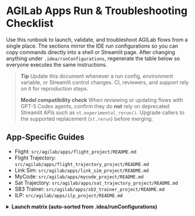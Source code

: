 # AGILab Apps Run & Troubleshooting Checklist

Use this runbook to launch, validate, and troubleshoot AGILab flows from a single place. The sections mirror the IDE run configurations so you can copy commands directly into a shell or Streamlit page. After changing anything under `.idea/runConfigurations`, regenerate the table below so everyone executes the same instructions.

> **Tip**
> Update this document whenever a run config, environment variable, or Streamlit control changes. CI, reviewers, and support rely on it for reproduction steps.
>
> **Model compatibility check**
> When reviewing or updating flows with GPT-5 Codex agents, confirm they do **not** rely on deprecated Streamlit APIs such as `st.experimental_rerun()`. Upgrade callers to the supported replacement (`st.rerun`) before merging.

## App-Specific Guides

- Flight: `src/agilab/apps/flight_project/README.md`
- Flight Trajectory: `src/agilab/apps/flight_trajectory_project/README.md`
- Link Sim: `src/agilab/apps/link_sim_project/README.md`
- MyCode: `src/agilab/apps/mycode_project/README.md`
- Sat Trajectory: `src/agilab/apps/sat_trajectory_project/README.md`
- SB3 Trainer: `src/agilab/apps/sb3_trainer_project/README.md`
- ILP: `src/agilab/apps/ilp_project/README.md`

<details>
<summary><strong>Launch matrix (auto-sorted from .idea/runConfigurations)</strong></summary>

| Group | Config name | Entry | Args | Workdir | Env | How to run | Interpreter |
|---|---|---|---|---|---|---|---|
| apps | **Flight** |  |  |  |  |  |  |
| apps | flight AGI.get_distrib | $ProjectFileDir$/src/agilab/examples/flight/AGI.get_distrib_flight.py |  | $ProjectFileDir$/src/agilab/examples/flight | PYTHONUNBUFFERED=1;UV_NO_SYNC=1 | cd $ProjectFileDir$/src/agilab/examples/flight && uv run python $ProjectFileDir$/src/agilab/examples/flight/AGI.get_distrib_flight.py | uv (flight_project) |
| apps | flight AGI.run | $ProjectFileDir$/src/agilab/examples/flight/AGI.run_flight.py |  | $ProjectFileDir$/src/agilab/apps/flight_project | PYTHONUNBUFFERED=1;UV_NO_SYNC=1 | cd $ProjectFileDir$/src/agilab/apps/flight_project && uv run python $ProjectFileDir$/src/agilab/examples/flight/AGI.run_flight.py | uv (flight_project) |
| apps | flight call worker | $ProjectFileDir$/src/agilab/apps/flight_project/test/_test_call_worker.py |  | $ProjectFileDir$/src/agilab/apps/flight_project | PYTHONUNBUFFERED=1;UV_NO_SYNC=1 | cd $ProjectFileDir$/src/agilab/apps/flight_project && uv run python $ProjectFileDir$/src/agilab/apps/flight_project/test/_test_call_worker.py | uv (flight_project) |
| apps | flight test manager | $ProjectFileDir$/src/agilab/apps/flight_project/test/_test_flight_manager.py |  | $ProjectFileDir$/src/agilab/apps/flight_project | PYTHONUNBUFFERED=1;UV_NO_SYNC=1 | cd $ProjectFileDir$/src/agilab/apps/flight_project && uv run python $ProjectFileDir$/src/agilab/apps/flight_project/test/_test_flight_manager.py | uv (flight_project) |
| apps | flight test worker | $ProjectFileDir$/src/agilab/apps/flight_project/test/_test_flight_worker.py |  | $ProjectFileDir$/src/agilab/apps/flight_project | PYTHONUNBUFFERED=1;UV_NO_SYNC=1 | cd $ProjectFileDir$/src/agilab/apps/flight_project && uv run python $ProjectFileDir$/src/agilab/apps/flight_project/test/_test_flight_worker.py | uv (flight_worker) |
| apps | flight tests | $ProjectFileDir$/src/agilab/apps/flight_project/app_test.py |  | $ProjectFileDir$/src/agilab/apps/flight_project | PYTHONUNBUFFERED=1;UV_NO_SYNC=1 | cd $ProjectFileDir$/src/agilab/apps/flight_project && uv run python $ProjectFileDir$/src/agilab/apps/flight_project/app_test.py | uv (flight_project) |
| apps | **Flight Trajectory** |  |  |  |  |  |  |
| apps | flight_trajectory AGI.get_distrib | $ProjectFileDir$/src/agilab/examples/flight_trajectory/AGI.get_distrib_flight_trajectory.py |  | $ProjectFileDir$/src/agilab/examples/flight_trajectory | PYTHONUNBUFFERED=1;UV_NO_SYNC=1 | cd $ProjectFileDir$/src/agilab/examples/flight_trajectory && uv run python $ProjectFileDir$/src/agilab/examples/flight_trajectory/AGI.get_distrib_flight_trajectory.py | uv (flight_trajectory_project) |
| apps | flight_trajectory AGI.run | $ProjectFileDir$/src/agilab/examples/flight_trajectory/AGI.run_flight_trajectory.py |  | $ProjectFileDir$/src/agilab/apps/flight_trajectory_project | PYTHONUNBUFFERED=1;UV_NO_SYNC=1 | cd $ProjectFileDir$/src/agilab/apps/flight_trajectory_project && uv run python $ProjectFileDir$/src/agilab/examples/flight_trajectory/AGI.run_flight_trajectory.py | uv (flight_trajectory_project) |
| apps | flight_trajectory call worker | $ProjectFileDir$/src/agilab/apps/flight_trajectory_project/test/_test_call_worker.py |  | $ProjectFileDir$/src/agilab/apps/flight_trajectory_project | PYTHONUNBUFFERED=1;UV_NO_SYNC=1 | cd $ProjectFileDir$/src/agilab/apps/flight_trajectory_project && uv run python $ProjectFileDir$/src/agilab/apps/flight_trajectory_project/test/_test_call_worker.py | uv (flight_trajectory_project) |
| apps | flight_trajectory test manager | $ProjectFileDir$/src/agilab/apps/flight_trajectory_project/test/_test_flight_trajectory_manager.py |  | $ProjectFileDir$/src/agilab/apps/flight_trajectory_project | PYTHONUNBUFFERED=1;UV_NO_SYNC=1 | cd $ProjectFileDir$/src/agilab/apps/flight_trajectory_project && uv run python $ProjectFileDir$/src/agilab/apps/flight_trajectory_project/test/_test_flight_trajectory_manager.py | uv (flight_trajectory_project) |
| apps | flight_trajectory test worker | $ProjectFileDir$/src/agilab/apps/flight_trajectory_project/test/_test_flight_trajectory_worker.py |  | $ProjectFileDir$/src/agilab/apps/flight_trajectory_project | PYTHONUNBUFFERED=1;UV_NO_SYNC=1 | cd $ProjectFileDir$/src/agilab/apps/flight_trajectory_project && uv run python $ProjectFileDir$/src/agilab/apps/flight_trajectory_project/test/_test_flight_trajectory_worker.py | uv (flight_trajectory_worker) |
| apps | flight_trajectory tests | $ProjectFileDir$/src/agilab/apps/flight_trajectory_project/app_test.py |  | $ProjectFileDir$/src/agilab/apps/flight_trajectory_project | PYTHONUNBUFFERED=1;UV_NO_SYNC=1 | cd $ProjectFileDir$/src/agilab/apps/flight_trajectory_project && uv run python $ProjectFileDir$/src/agilab/apps/flight_trajectory_project/app_test.py | uv (flight_trajectory_project) |
| apps | **Link Sim** |  |  |  |  |  |  |
| apps | link_sim AGI.get_distrib | $ProjectFileDir$/src/agilab/examples/link_sim/AGI.get_distrib_link_sim.py |  | $ProjectFileDir$/src/agilab/examples/link_sim | PYTHONUNBUFFERED=1;UV_NO_SYNC=1 | cd $ProjectFileDir$/src/agilab/examples/link_sim && uv run python $ProjectFileDir$/src/agilab/examples/link_sim/AGI.get_distrib_link_sim.py | uv (link_sim_project) |
| apps | link_sim AGI.run | $ProjectFileDir$/src/agilab/examples/link_sim/AGI.run_link_sim.py |  | $ProjectFileDir$/src/agilab/apps/link_sim_project | PYTHONUNBUFFERED=1;UV_NO_SYNC=1 | cd $ProjectFileDir$/src/agilab/apps/link_sim_project && uv run python $ProjectFileDir$/src/agilab/examples/link_sim/AGI.run_link_sim.py | uv (link_sim_project) |
| apps | link_sim call worker | $ProjectFileDir$/src/agilab/apps/link_sim_project/test/_test_call_worker.py |  | $ProjectFileDir$/src/agilab/apps/link_sim_project | PYTHONUNBUFFERED=1;UV_NO_SYNC=1 | cd $ProjectFileDir$/src/agilab/apps/link_sim_project && uv run python $ProjectFileDir$/src/agilab/apps/link_sim_project/test/_test_call_worker.py | uv (link_sim_project) |
| apps | link_sim test manager | $ProjectFileDir$/src/agilab/apps/link_sim_project/test/_test_link_sim_manager.py |  | $ProjectFileDir$/src/agilab/apps/link_sim_project | PYTHONUNBUFFERED=1;UV_NO_SYNC=1 | cd $ProjectFileDir$/src/agilab/apps/link_sim_project && uv run python $ProjectFileDir$/src/agilab/apps/link_sim_project/test/_test_link_sim_manager.py | uv (link_sim_project) |
| apps | link_sim test worker | $ProjectFileDir$/src/agilab/apps/link_sim_project/test/_test_link_sim_worker.py |  | $ProjectFileDir$/src/agilab/apps/link_sim_project | PYTHONUNBUFFERED=1;UV_NO_SYNC=1 | cd $ProjectFileDir$/src/agilab/apps/link_sim_project && uv run python $ProjectFileDir$/src/agilab/apps/link_sim_project/test/_test_link_sim_worker.py | uv (link_sim_worker) |
| apps | link_sim tests | $ProjectFileDir$/src/agilab/apps/link_sim_project/app_test.py |  | $ProjectFileDir$/src/agilab/apps/link_sim_project | PYTHONUNBUFFERED=1;UV_NO_SYNC=1 | cd $ProjectFileDir$/src/agilab/apps/link_sim_project && uv run python $ProjectFileDir$/src/agilab/apps/link_sim_project/app_test.py | uv (link_sim_project) |
| apps | **MyCode** |  |  |  |  |  |  |
| apps | mycode AGI.get_distrib | $ProjectFileDir$/src/agilab/examples/mycode/AGI.get_distrib_mycode.py |  | $ProjectFileDir$/src/agilab/examples | PYTHONUNBUFFERED=1;UV_NO_SYNC=1 | cd $ProjectFileDir$/src/agilab/examples && uv run python $ProjectFileDir$/src/agilab/examples/mycode/AGI.get_distrib_mycode.py | uv (mycode_project) |
| apps | mycode AGI.get_distrib | $ProjectFileDir$/src/agilab/examples/mycode/AGI.get_distrib_mycode.py |  | $ProjectFileDir$/src/agilab/examples/mycode | PYTHONUNBUFFERED=1;UV_NO_SYNC=1 | cd $ProjectFileDir$/src/agilab/examples/mycode && uv run python $ProjectFileDir$/src/agilab/examples/mycode/AGI.get_distrib_mycode.py | uv (mycode_project) |
| apps | mycode AGI.run | $ProjectFileDir$/src/agilab/examples/mycode/AGI.run_mycode.py |  | $ProjectFileDir$/src/agilab/apps/mycode_project | PYTHONUNBUFFERED=1;UV_NO_SYNC=1 | cd $ProjectFileDir$/src/agilab/apps/mycode_project && uv run python $ProjectFileDir$/src/agilab/examples/mycode/AGI.run_mycode.py | uv (mycode_project) |
| apps | mycode call worker | $ProjectFileDir$/src/agilab/apps/mycode_project/test/_test_call_worker.py |  | $ProjectFileDir$/src/agilab/apps/mycode_project | PYTHONUNBUFFERED=1;UV_NO_SYNC=1 | cd $ProjectFileDir$/src/agilab/apps/mycode_project && uv run python $ProjectFileDir$/src/agilab/apps/mycode_project/test/_test_call_worker.py | uv (mycode_project) |
| apps | mycode test manager | $ProjectFileDir$/src/agilab/apps/mycode_project/test/_test_mycode_manager.py |  | $ProjectFileDir$/src/agilab/apps/mycode_project | PYTHONUNBUFFERED=1;UV_NO_SYNC=1 | cd $ProjectFileDir$/src/agilab/apps/mycode_project && uv run python $ProjectFileDir$/src/agilab/apps/mycode_project/test/_test_mycode_manager.py | uv (mycode_project) |
| apps | mycode test worker | $ProjectFileDir$/src/agilab/apps/mycode_project/test/_test_mycode_worker.py |  | $ProjectFileDir$/src/agilab/apps/mycode_project | PYTHONUNBUFFERED=1;UV_NO_SYNC=1 | cd $ProjectFileDir$/src/agilab/apps/mycode_project && uv run python $ProjectFileDir$/src/agilab/apps/mycode_project/test/_test_mycode_worker.py | uv (mycode_worker) |
| apps | mycode tests | $ProjectFileDir$/src/agilab/apps/mycode_project/app_test.py |  | $ProjectFileDir$/src/agilab/apps/mycode_project | PYTHONUNBUFFERED=1;UV_NO_SYNC=1 | cd $ProjectFileDir$/src/agilab/apps/mycode_project && uv run python $ProjectFileDir$/src/agilab/apps/mycode_project/app_test.py | uv (mycode_project) |
| apps | **Sat Trajectory** |  |  |  |  |  |  |
| apps | sat_trajectory AGI.get_distrib | $ProjectFileDir$/src/agilab/examples/sat_trajectory/AGI.get_distrib_sat_trajectory.py |  | $ProjectFileDir$/src/agilab/examples/sat_trajectory | PYTHONUNBUFFERED=1;UV_NO_SYNC=1 | cd $ProjectFileDir$/src/agilab/examples/sat_trajectory && uv run python $ProjectFileDir$/src/agilab/examples/sat_trajectory/AGI.get_distrib_sat_trajectory.py | uv (sat_trajectory_project) |
| apps | sat_trajectory AGI.run | $ProjectFileDir$/src/agilab/examples/sat_trajectory/AGI.run_sat_trajectory.py |  | $ProjectFileDir$/src/agilab/apps/sat_trajectory_project | PYTHONUNBUFFERED=1;UV_NO_SYNC=1 | cd $ProjectFileDir$/src/agilab/apps/sat_trajectory_project && uv run python $ProjectFileDir$/src/agilab/examples/sat_trajectory/AGI.run_sat_trajectory.py | uv (sat_trajectory_project) |
| apps | sat_trajectory call worker | $ProjectFileDir$/src/agilab/apps/sat_trajectory_project/test/_test_call_worker.py |  | $ProjectFileDir$/src/agilab/apps/sat_trajectory_project | PYTHONUNBUFFERED=1;UV_NO_SYNC=1 | cd $ProjectFileDir$/src/agilab/apps/sat_trajectory_project && uv run python $ProjectFileDir$/src/agilab/apps/sat_trajectory_project/test/_test_call_worker.py | uv (sat_trajectory_project) |
| apps | sat_trajectory test manager | $ProjectFileDir$/src/agilab/apps/sat_trajectory_project/test/_test_sat_trajectory_manager.py |  | $ProjectFileDir$/src/agilab/apps/sat_trajectory_project | PYTHONUNBUFFERED=1;UV_NO_SYNC=1 | cd $ProjectFileDir$/src/agilab/apps/sat_trajectory_project && uv run python $ProjectFileDir$/src/agilab/apps/sat_trajectory_project/test/_test_sat_trajectory_manager.py | uv (sat_trajectory_project) |
| apps | sat_trajectory test worker | $ProjectFileDir$/src/agilab/apps/sat_trajectory_project/test/_test_sat_trajectory_worker.py |  | $ProjectFileDir$/src/agilab/apps/sat_trajectory_project | PYTHONUNBUFFERED=1;UV_NO_SYNC=1 | cd $ProjectFileDir$/src/agilab/apps/sat_trajectory_project && uv run python $ProjectFileDir$/src/agilab/apps/sat_trajectory_project/test/_test_sat_trajectory_worker.py | uv (sat_trajectory_worker) |
| apps | sat_trajectory tests | $ProjectFileDir$/src/agilab/apps/sat_trajectory_project/app_test.py |  | $ProjectFileDir$/src/agilab/apps/sat_trajectory_project | PYTHONUNBUFFERED=1;UV_NO_SYNC=1 | cd $ProjectFileDir$/src/agilab/apps/sat_trajectory_project && uv run python $ProjectFileDir$/src/agilab/apps/sat_trajectory_project/app_test.py | uv (sat_trajectory_project) |
| apps | **SB3 Trainer** |  |  |  |  |  |  |
| apps | sb3_trainer AGI.get_distrib | $ProjectFileDir$/src/agilab/examples/sb3_trainer/AGI.get_distrib_sb3_trainer.py |  | $ProjectFileDir$/src/agilab/examples/sb3_trainer | PYTHONUNBUFFERED=1;UV_NO_SYNC=1 | cd $ProjectFileDir$/src/agilab/examples/sb3_trainer && uv run python $ProjectFileDir$/src/agilab/examples/sb3_trainer/AGI.get_distrib_sb3_trainer.py | uv (sb3_trainer_project) |
| apps | sb3_trainer AGI.run | $ProjectFileDir$/src/agilab/examples/sb3_trainer/AGI.run_sb3_trainer.py |  | $ProjectFileDir$/src/agilab/apps/sb3_trainer_project | PYTHONUNBUFFERED=1;UV_NO_SYNC=1 | cd $ProjectFileDir$/src/agilab/apps/sb3_trainer_project && uv run python $ProjectFileDir$/src/agilab/examples/sb3_trainer/AGI.run_sb3_trainer.py | uv (sb3_trainer_project) |
| apps | sb3_trainer call worker | $ProjectFileDir$/src/agilab/apps/sb3_trainer_project/test/_test_call_worker.py |  | $ProjectFileDir$/src/agilab/apps/sb3_trainer_project | PYTHONUNBUFFERED=1;UV_NO_SYNC=1 | cd $ProjectFileDir$/src/agilab/apps/sb3_trainer_project && uv run python $ProjectFileDir$/src/agilab/apps/sb3_trainer_project/test/_test_call_worker.py | uv (sb3_trainer_project) |
| apps | sb3_trainer test manager | $ProjectFileDir$/src/agilab/apps/sb3_trainer_project/test/_test_sb3_trainer_manager.py |  | $ProjectFileDir$/src/agilab/apps/sb3_trainer_project | PYTHONUNBUFFERED=1;UV_NO_SYNC=1 | cd $ProjectFileDir$/src/agilab/apps/sb3_trainer_project && uv run python $ProjectFileDir$/src/agilab/apps/sb3_trainer_project/test/_test_sb3_trainer_manager.py | uv (sb3_trainer_project) |
| apps | sb3_trainer test worker | $ProjectFileDir$/src/agilab/apps/sb3_trainer_project/test/_test_sb3_trainer_worker.py |  | $ProjectFileDir$/src/agilab/apps/sb3_trainer_project | PYTHONUNBUFFERED=1;UV_NO_SYNC=1 | cd $ProjectFileDir$/src/agilab/apps/sb3_trainer_project && uv run python $ProjectFileDir$/src/agilab/apps/sb3_trainer_project/test/_test_sb3_trainer_worker.py | uv (sb3_trainer_worker) |
| apps | sb3_trainer tests | $ProjectFileDir$/src/agilab/apps/sb3_trainer_project/app_test.py |  | $ProjectFileDir$/src/agilab/apps/sb3_trainer_project | PYTHONUNBUFFERED=1;UV_NO_SYNC=1 | cd $ProjectFileDir$/src/agilab/apps/sb3_trainer_project && uv run python $ProjectFileDir$/src/agilab/apps/sb3_trainer_project/app_test.py | uv (sb3_trainer_project) |
| apps | **Other Apps** |  |  |  |  |  |  |
| apps | **Apps** |  |  |  |  |  |  |
| apps | app install | $ProjectFileDir$/src/agilab/snippets/AGI.install_$Prompt:Enter app manager name:flight$.py |  | $ProjectFileDir$ | PYTHONUNBUFFERED=1 PYDEVD_USE_FRAME_EVAL=NO;UV_NO_SYNC=1 | cd $ProjectFileDir$ && uv run python $ProjectFileDir$/src/agilab/snippets/AGI.install_$Prompt:Enter app manager name:flight$.py | uv (agi-cluster) |
| apps | app-test | $ProjectFileDir$/src/agilab/apps/$Prompt:Enter app manager name:flight$_project/app_test.py |  |  | PYTHONUNBUFFERED=1 | uv run python $ProjectFileDir$/src/agilab/apps/$Prompt:Enter app manager name:flight$_project/app_test.py | uv (agi-cluster) |
| apps | **Flight** |  |  |  |  |  |  |
| apps | **Flight Trajectory** |  |  |  |  |  |  |
| apps | **Link Sim** |  |  |  |  |  |  |
| apps | **MyCode** |  |  |  |  |  |  |
| apps | **Sat Trajectory** |  |  |  |  |  |  |
| apps | **SB3 Trainer** |  |  |  |  |  |  |
| agilab | agilab run (dev) | streamlit | run $ProjectFileDir$/src/agilab/AGILAB.py -- --install-type 1 --openai-api-key "your-key" --apps-dir $ProjectFileDir$/src/agilab/apps | $ProjectFileDir$ | PYTHONUNBUFFERED=1;UV_NO_SYNC=1 | cd $ProjectFileDir$ && uv run streamlit run $ProjectFileDir$/src/agilab/AGILAB.py -- --install-type 1 --openai-api-key "your-key" --apps-dir $ProjectFileDir$/src/agilab/apps | uv (agilab) |
| agilab | agilab run (enduser) | streamlit | run .venv/lib/python3.13/site-packages/agilab/AGILAB.py -- --openai-api-key "your-key" --install 0 | $ProjectFileDir$/../agi-space | PYTHONUNBUFFERED=1;UV_NO_SYNC=1 | cd $ProjectFileDir$/../agi-space && uv run streamlit run .venv/lib/python3.13/site-packages/agilab/AGILAB.py -- --openai-api-key "your-key" --install 0 | uv (agi-space) |
| agilab | app install (local) | $ProjectFileDir$/src/agilab/apps/install.py | $Prompt:selected app:~/agilab/src/agilab/apps/flight_project$ --install-type "1" --verbose 1 | $ProjectFileDir$ | PYTHONUNBUFFERED=1;UV_NO_SYNC=1 | cd $ProjectFileDir$ && uv run python $ProjectFileDir$/src/agilab/apps/install.py $Prompt:selected app:~/agilab/src/agilab/apps/flight_project$ --install-type "1" --verbose 1 | uv (agi-cluster) |
| agilab | app_script gen | $ProjectFileDir$/pycharm/gen_app_script.py | $Prompt:Enter app manager name:flight$ |  | PYTHONUNBUFFERED=1;UV_NO_SYNC=1 | uv run python $ProjectFileDir$/pycharm/gen_app_script.py $Prompt:Enter app manager name:flight$ |  |
| agilab | install-agilab-dev | bash | $PROJECT_DIR$/setup_pycharm.sh | $PROJECT_DIR$ |  | cd $PROJECT_DIR$ && /bin/bash $PROJECT_DIR$/setup_pycharm.sh |  |
| agilab | install-agilab-enduser | bash | $PROJECT_DIR$/tools/install_enduser.sh --source testpypi | $PROJECT_DIR$/test |  | cd $PROJECT_DIR$/test && /bin/bash $PROJECT_DIR$/tools/install_enduser.sh --source testpypi |  |
| agilab | lab_run test | $USER_HOME$/agi-workspace/.venv/lib/python3.12/site-packages/agilab/lab_run.py | --openai-api-key "your-key" | $USER_HOME$/agi-workspace/ | PYTHONUNBUFFERED=1;UV_NO_SYNC=1 | cd $USER_HOME$/agi-workspace/ && uv run python $USER_HOME$/agi-workspace/.venv/lib/python3.12/site-packages/agilab/lab_run.py --openai-api-key "your-key" | uv (agilab) |
| agilab | pypi publish | $ProjectFileDir$/test/_pypi_publish.py | --repo testpypi --user agilab --clean --user agilab --regex ^\d+\.\d+\.\d+\.post\d+$ | $ProjectFileDir$ | PYTHONUNBUFFERED=1 PYDEVD_USE_FRAME_EVAL=NO;UV_NO_SYNC=1 | cd $ProjectFileDir$ && uv run python $ProjectFileDir$/test/_pypi_publish.py --repo testpypi --user agilab --clean --user agilab --regex ^\d+\.\d+\.\d+\.post\d+$ | uv (agilab) |
| agilab | run ssh cmd | $ProjectFileDir$/src/agilab/core/agi-env/test/_test_ssh_cmd.py |  |  | PYTHONUNBUFFERED=1;UV_NO_SYNC=1 | uv run python $ProjectFileDir$/src/agilab/core/agi-env/test/_test_ssh_cmd.py |  |
| agilab | show depencencies | $ProjectFileDir$/tools/show_dependencies.py | --repo testpypi | $ProjectFileDir$ | PYTHONUNBUFFERED=1 PYDEVD_USE_FRAME_EVAL=NO;UV_NO_SYNC=1 | cd $ProjectFileDir$ && uv run python $ProjectFileDir$/tools/show_dependencies.py --repo testpypi | uv (agilab) |
| agilab | test agi_distributor | pytest | $PROJECT_DIR$/src/agilab/core/test/test_agi_distributor.py | $PROJECT_DIR$/src/agilab/core/agi-cluster |  | cd $PROJECT_DIR$/src/agilab/core/agi-cluster && uv run pytest $PROJECT_DIR$/src/agilab/core/test/test_agi_distributor.py | uv (agi-cluster) |
| agilab | test agi_env | pytest | -q --cov=agi_env test_agi_env.py $PROJECT_DIR$/src/agilab/core/agi-env/test/test_agi_env.py | $ProjectFileDir$/src/agilab/core/agi-env/test |  | cd $ProjectFileDir$/src/agilab/core/agi-env/test && uv run pytest -q --cov=agi_env test_agi_env.py $PROJECT_DIR$/src/agilab/core/agi-env/test/test_agi_env.py | uv (agi-env) |
| agilab | test base_worker | pytest | $PROJECT_DIR$/src/agilab/core/test/test_base_worker.py |  |  | uv run pytest $PROJECT_DIR$/src/agilab/core/test/test_base_worker.py | uv (agi-cluster) |
| agilab | test dag_worker | pytest | $PROJECT_DIR$/src/agilab/core/test/test_dag_worker.py |  |  | uv run pytest $PROJECT_DIR$/src/agilab/core/test/test_dag_worker.py | uv (agi-cluster) |
| agilab | test pandas_worker | pytest | $PROJECT_DIR$/src/agilab/core/test/test_pandas_worker.py | $PROJECT_DIR$/src/agilab/core/agi-cluster |  | cd $PROJECT_DIR$/src/agilab/core/agi-cluster && uv run pytest $PROJECT_DIR$/src/agilab/core/test/test_pandas_worker.py | uv (agi-cluster) |
| agilab | test polars_worker | pytest | $PROJECT_DIR$/src/agilab/core/test/test_polars_worker.py | $PROJECT_DIR$/src/agilab/core/agi-cluster |  | cd $PROJECT_DIR$/src/agilab/core/agi-cluster && uv run pytest $PROJECT_DIR$/src/agilab/core/test/test_polars_worker.py | uv (agi-cluster) |
| agilab | test work_dispatcher | pytest | $PROJECT_DIR$/src/agilab/core/test/test_work_dispatcher.py |  |  | uv run pytest $PROJECT_DIR$/src/agilab/core/test/test_work_dispatcher.py | uv (agi-cluster) |
| agilab | zip_all gen | $ProjectFileDir$/../../tools/zip_all.py | --dir2zip src --zipfile src.zip | $ProjectFileDir$/../../tools | PYTHONUNBUFFERED=1;UV_NO_SYNC=1 | cd $ProjectFileDir$/../../tools && uv run python $ProjectFileDir$/../../tools/zip_all.py --dir2zip src --zipfile src.zip |  |
| components | flight_egg gen | $PROJECT_DIR$/src/agilab/apps/flight_project/build.py | bdist_egg --packages "agent_worker, pandas_worker, polars_worker, dag_worker" -d $USER_HOME$/wenv/flight_worker | $ProjectFileDir$/src/agilab/apps/flight_project | PYTHONUNBUFFERED=1;UV_NO_SYNC=1 | cd $ProjectFileDir$/src/agilab/apps/flight_project && uv run python $PROJECT_DIR$/src/agilab/apps/flight_project/build.py bdist_egg --packages "agent_worker, pandas_worker, polars_worker, dag_worker" -d $USER_HOME$/wenv/flight_worker | uv (flight_project) |
| components | flight_lib gen | $USER_HOME$/wenv/flight_worker/build.py | build_ext --packages "dag_worker, pandas_worker, polars_worker, agent_worker" -b $USER_HOME$/wenv/flight_worker | $USER_HOME$/wenv/flight_worker | PYTHONUNBUFFERED=1;UV_NO_SYNC=1 | cd $USER_HOME$/wenv/flight_worker && uv run python $USER_HOME$/wenv/flight_worker/build.py build_ext --packages "dag_worker, pandas_worker, polars_worker, agent_worker" -b $USER_HOME$/wenv/flight_worker | uv (flight_worker) |
| components | flight_postinstall test | $USER_HOME$/wenv/flight_worker/src/flight_worker/post_install.py | $ProjectFileDir$/src/agilab/apps/flight_project 1 $USER_HOME$/data/flight | $ProjectFileDir$/src/agilab/apps/flight_project | PYTHONUNBUFFERED=1;UV_NO_SYNC=1 | cd $ProjectFileDir$/src/agilab/apps/flight_project && uv run python $USER_HOME$/wenv/flight_worker/src/flight_worker/post_install.py $ProjectFileDir$/src/agilab/apps/flight_project 1 $USER_HOME$/data/flight | uv (flight_worker) |
| components | flight_preinstall test | $PROJECT_DIR$/src/agilab/apps/flight_project/src/flight_worker/pre_install.py | remove_decorators --verbose --worker_path $USER_HOME$/wenv/flight_worker/src/flight_worker/flight_worker.py | $ProjectFileDir$/src/agilab/apps/flight_project | PYTHONUNBUFFERED=1;UV_NO_SYNC=1 | cd $ProjectFileDir$/src/agilab/apps/flight_project && uv run python $PROJECT_DIR$/src/agilab/apps/flight_project/src/flight_worker/pre_install.py remove_decorators --verbose --worker_path $USER_HOME$/wenv/flight_worker/src/flight_worker/flight_worker.py | uv (flight_project) |
| components | flight_trajectory_egg gen | $PROJECT_DIR$/src/agilab/apps/flight_trajectory_project/build.py | bdist_egg --packages "agent_worker, pandas_worker, polars_worker, dag_worker" -d $USER_HOME$/wenv/flight_trajectory_worker | $ProjectFileDir$/src/agilab/apps/flight_trajectory_project | PYTHONUNBUFFERED=1;UV_NO_SYNC=1 | cd $ProjectFileDir$/src/agilab/apps/flight_trajectory_project && uv run python $PROJECT_DIR$/src/agilab/apps/flight_trajectory_project/build.py bdist_egg --packages "agent_worker, pandas_worker, polars_worker, dag_worker" -d $USER_HOME$/wenv/flight_trajectory_worker | uv (flight_trajectory_project) |
| components | flight_trajectory_lib gen | $USER_HOME$/wenv/flight_trajectory_worker/build.py | build_ext --packages "dag_worker, pandas_worker, polars_worker, agent_worker" -b $USER_HOME$/wenv/flight_trajectory_worker | $USER_HOME$/wenv/flight_trajectory_worker | PYTHONUNBUFFERED=1;UV_NO_SYNC=1 | cd $USER_HOME$/wenv/flight_trajectory_worker && uv run python $USER_HOME$/wenv/flight_trajectory_worker/build.py build_ext --packages "dag_worker, pandas_worker, polars_worker, agent_worker" -b $USER_HOME$/wenv/flight_trajectory_worker | uv (flight_trajectory_worker) |
| components | flight_trajectory_postinstall test | $USER_HOME$/wenv/flight_trajectory_worker/src/flight_trajectory_worker/post_install.py | $ProjectFileDir$/src/agilab/apps/flight_trajectory_project 1 $USER_HOME$/data/flight_trajectory | $ProjectFileDir$/src/agilab/apps/flight_trajectory_project | PYTHONUNBUFFERED=1;UV_NO_SYNC=1 | cd $ProjectFileDir$/src/agilab/apps/flight_trajectory_project && uv run python $USER_HOME$/wenv/flight_trajectory_worker/src/flight_trajectory_worker/post_install.py $ProjectFileDir$/src/agilab/apps/flight_trajectory_project 1 $USER_HOME$/data/flight_trajectory | uv (flight_trajectory_worker) |
| components | flight_trajectory_preinstall test | $PROJECT_DIR$/src/agilab/apps/flight_trajectory_project/src/flight_trajectory_worker/pre_install.py | remove_decorators --verbose --worker_path $USER_HOME$/wenv/flight_trajectory_worker/src/flight_trajectory_worker/flight_trajectory_worker.py | $ProjectFileDir$/src/agilab/apps/flight_trajectory_project | PYTHONUNBUFFERED=1;UV_NO_SYNC=1 | cd $ProjectFileDir$/src/agilab/apps/flight_trajectory_project && uv run python $PROJECT_DIR$/src/agilab/apps/flight_trajectory_project/src/flight_trajectory_worker/pre_install.py remove_decorators --verbose --worker_path $USER_HOME$/wenv/flight_trajectory_worker/src/flight_trajectory_worker/flight_trajectory_worker.py | uv (flight_trajectory_project) |
| components | link_sim_egg gen | $PROJECT_DIR$/src/agilab/apps/link_sim_project/build.py | bdist_egg --packages "agent_worker, pandas_worker, polars_worker, dag_worker" -d $USER_HOME$/wenv/link_sim_worker | $ProjectFileDir$/src/agilab/apps/link_sim_project | PYTHONUNBUFFERED=1;UV_NO_SYNC=1 | cd $ProjectFileDir$/src/agilab/apps/link_sim_project && uv run python $PROJECT_DIR$/src/agilab/apps/link_sim_project/build.py bdist_egg --packages "agent_worker, pandas_worker, polars_worker, dag_worker" -d $USER_HOME$/wenv/link_sim_worker | uv (link_sim_project) |
| components | link_sim_lib gen | $USER_HOME$/wenv/link_sim_worker/build.py | build_ext --packages "dag_worker, pandas_worker, polars_worker, agent_worker" -b $USER_HOME$/wenv/link_sim_worker | $USER_HOME$/wenv/link_sim_worker | PYTHONUNBUFFERED=1;UV_NO_SYNC=1 | cd $USER_HOME$/wenv/link_sim_worker && uv run python $USER_HOME$/wenv/link_sim_worker/build.py build_ext --packages "dag_worker, pandas_worker, polars_worker, agent_worker" -b $USER_HOME$/wenv/link_sim_worker | uv (link_sim_worker) |
| components | link_sim_postinstall test | $USER_HOME$/wenv/link_sim_worker/src/link_sim_worker/post_install.py | $ProjectFileDir$/src/agilab/apps/link_sim_project 1 $USER_HOME$/data/link_sim | $ProjectFileDir$/src/agilab/apps/link_sim_project | PYTHONUNBUFFERED=1;UV_NO_SYNC=1 | cd $ProjectFileDir$/src/agilab/apps/link_sim_project && uv run python $USER_HOME$/wenv/link_sim_worker/src/link_sim_worker/post_install.py $ProjectFileDir$/src/agilab/apps/link_sim_project 1 $USER_HOME$/data/link_sim | uv (link_sim_worker) |
| components | link_sim_preinstall test | $PROJECT_DIR$/src/agilab/apps/link_sim_project/src/link_sim_worker/pre_install.py | remove_decorators --verbose --worker_path $USER_HOME$/wenv/link_sim_worker/src/link_sim_worker/link_sim_worker.py | $ProjectFileDir$/src/agilab/apps/link_sim_project | PYTHONUNBUFFERED=1;UV_NO_SYNC=1 | cd $ProjectFileDir$/src/agilab/apps/link_sim_project && uv run python $PROJECT_DIR$/src/agilab/apps/link_sim_project/src/link_sim_worker/pre_install.py remove_decorators --verbose --worker_path $USER_HOME$/wenv/link_sim_worker/src/link_sim_worker/link_sim_worker.py | uv (link_sim_project) |
| components | mycode_egg gen | $PROJECT_DIR$/src/agilab/apps/mycode_project/build.py | bdist_egg --packages "agent_worker, pandas_worker, polars_worker, dag_worker" -d $USER_HOME$/wenv/mycode_worker | $ProjectFileDir$/src/agilab/apps/mycode_project | PYTHONUNBUFFERED=1;UV_NO_SYNC=1 | cd $ProjectFileDir$/src/agilab/apps/mycode_project && uv run python $PROJECT_DIR$/src/agilab/apps/mycode_project/build.py bdist_egg --packages "agent_worker, pandas_worker, polars_worker, dag_worker" -d $USER_HOME$/wenv/mycode_worker | uv (mycode_project) |
| components | mycode_lib gen | $USER_HOME$/wenv/mycode_worker/build.py | build_ext --packages "dag_worker, pandas_worker, polars_worker, agent_worker" -b $USER_HOME$/wenv/mycode_worker | $USER_HOME$/wenv/mycode_worker | PYTHONUNBUFFERED=1;UV_NO_SYNC=1 | cd $USER_HOME$/wenv/mycode_worker && uv run python $USER_HOME$/wenv/mycode_worker/build.py build_ext --packages "dag_worker, pandas_worker, polars_worker, agent_worker" -b $USER_HOME$/wenv/mycode_worker | uv (mycode_worker) |
| components | mycode_postinstall test | $USER_HOME$/wenv/mycode_worker/src/mycode_worker/post_install.py | $ProjectFileDir$/src/agilab/apps/mycode_project 1 $USER_HOME$/data/mycode | $ProjectFileDir$/src/agilab/apps/mycode_project | PYTHONUNBUFFERED=1;UV_NO_SYNC=1 | cd $ProjectFileDir$/src/agilab/apps/mycode_project && uv run python $USER_HOME$/wenv/mycode_worker/src/mycode_worker/post_install.py $ProjectFileDir$/src/agilab/apps/mycode_project 1 $USER_HOME$/data/mycode | uv (mycode_worker) |
| components | mycode_preinstall test | $PROJECT_DIR$/src/agilab/apps/mycode_project/src/mycode_worker/pre_install.py | remove_decorators --verbose --worker_path $USER_HOME$/wenv/mycode_worker/src/mycode_worker/mycode_worker.py | $ProjectFileDir$/src/agilab/apps/mycode_project | PYTHONUNBUFFERED=1;UV_NO_SYNC=1 | cd $ProjectFileDir$/src/agilab/apps/mycode_project && uv run python $PROJECT_DIR$/src/agilab/apps/mycode_project/src/mycode_worker/pre_install.py remove_decorators --verbose --worker_path $USER_HOME$/wenv/mycode_worker/src/mycode_worker/mycode_worker.py | uv (mycode_project) |
| components | sat_trajectory_egg gen | $PROJECT_DIR$/src/agilab/apps/sat_trajectory_project/build.py | bdist_egg --packages "agent_worker, pandas_worker, polars_worker, dag_worker" -d $USER_HOME$/wenv/sat_trajectory_worker | $ProjectFileDir$/src/agilab/apps/sat_trajectory_project | PYTHONUNBUFFERED=1;UV_NO_SYNC=1 | cd $ProjectFileDir$/src/agilab/apps/sat_trajectory_project && uv run python $PROJECT_DIR$/src/agilab/apps/sat_trajectory_project/build.py bdist_egg --packages "agent_worker, pandas_worker, polars_worker, dag_worker" -d $USER_HOME$/wenv/sat_trajectory_worker | uv (sat_trajectory_project) |
| components | sat_trajectory_lib gen | $USER_HOME$/wenv/sat_trajectory_worker/build.py | build_ext --packages "dag_worker, pandas_worker, polars_worker, agent_worker" -b $USER_HOME$/wenv/sat_trajectory_worker | $USER_HOME$/wenv/sat_trajectory_worker | PYTHONUNBUFFERED=1;UV_NO_SYNC=1 | cd $USER_HOME$/wenv/sat_trajectory_worker && uv run python $USER_HOME$/wenv/sat_trajectory_worker/build.py build_ext --packages "dag_worker, pandas_worker, polars_worker, agent_worker" -b $USER_HOME$/wenv/sat_trajectory_worker | uv (sat_trajectory_worker) |
| components | sat_trajectory_postinstall test | $USER_HOME$/wenv/sat_trajectory_worker/src/sat_trajectory_worker/post_install.py | $ProjectFileDir$/src/agilab/apps/sat_trajectory_project 1 $USER_HOME$/data/sat_trajectory | $ProjectFileDir$/src/agilab/apps/sat_trajectory_project | PYTHONUNBUFFERED=1;UV_NO_SYNC=1 | cd $ProjectFileDir$/src/agilab/apps/sat_trajectory_project && uv run python $USER_HOME$/wenv/sat_trajectory_worker/src/sat_trajectory_worker/post_install.py $ProjectFileDir$/src/agilab/apps/sat_trajectory_project 1 $USER_HOME$/data/sat_trajectory | uv (sat_trajectory_worker) |
| components | sat_trajectory_preinstall test | $PROJECT_DIR$/src/agilab/apps/sat_trajectory_project/src/sat_trajectory_worker/pre_install.py | remove_decorators --verbose --worker_path $USER_HOME$/wenv/sat_trajectory_worker/src/sat_trajectory_worker/sat_trajectory_worker.py | $ProjectFileDir$/src/agilab/apps/sat_trajectory_project | PYTHONUNBUFFERED=1;UV_NO_SYNC=1 | cd $ProjectFileDir$/src/agilab/apps/sat_trajectory_project && uv run python $PROJECT_DIR$/src/agilab/apps/sat_trajectory_project/src/sat_trajectory_worker/pre_install.py remove_decorators --verbose --worker_path $USER_HOME$/wenv/sat_trajectory_worker/src/sat_trajectory_worker/sat_trajectory_worker.py | uv (sat_trajectory_project) |
| components | sb3_trainer_egg gen | $PROJECT_DIR$/src/agilab/apps/sb3_trainer_project/build.py | bdist_egg --packages "agent_worker, pandas_worker, polars_worker, dag_worker" -d $USER_HOME$/wenv/sb3_trainer_worker | $ProjectFileDir$/src/agilab/apps/sb3_trainer_project | PYTHONUNBUFFERED=1;UV_NO_SYNC=1 | cd $ProjectFileDir$/src/agilab/apps/sb3_trainer_project && uv run python $PROJECT_DIR$/src/agilab/apps/sb3_trainer_project/build.py bdist_egg --packages "agent_worker, pandas_worker, polars_worker, dag_worker" -d $USER_HOME$/wenv/sb3_trainer_worker | uv (sb3_trainer_project) |
| components | sb3_trainer_lib gen | $USER_HOME$/wenv/sb3_trainer_worker/build.py | build_ext --packages "dag_worker, pandas_worker, polars_worker, agent_worker" -b $USER_HOME$/wenv/sb3_trainer_worker | $USER_HOME$/wenv/sb3_trainer_worker | PYTHONUNBUFFERED=1;UV_NO_SYNC=1 | cd $USER_HOME$/wenv/sb3_trainer_worker && uv run python $USER_HOME$/wenv/sb3_trainer_worker/build.py build_ext --packages "dag_worker, pandas_worker, polars_worker, agent_worker" -b $USER_HOME$/wenv/sb3_trainer_worker | uv (sb3_trainer_worker) |
| components | sb3_trainer_postinstall test | $USER_HOME$/wenv/sb3_trainer_worker/src/sb3_trainer_worker/post_install.py | $ProjectFileDir$/src/agilab/apps/sb3_trainer_project 1 $USER_HOME$/data/sb3_trainer | $ProjectFileDir$/src/agilab/apps/sb3_trainer_project | PYTHONUNBUFFERED=1;UV_NO_SYNC=1 | cd $ProjectFileDir$/src/agilab/apps/sb3_trainer_project && uv run python $USER_HOME$/wenv/sb3_trainer_worker/src/sb3_trainer_worker/post_install.py $ProjectFileDir$/src/agilab/apps/sb3_trainer_project 1 $USER_HOME$/data/sb3_trainer | uv (sb3_trainer_worker) |
| components | sb3_trainer_preinstall test | $PROJECT_DIR$/src/agilab/apps/sb3_trainer_project/src/sb3_trainer_worker/pre_install.py | remove_decorators --verbose --worker_path $USER_HOME$/wenv/sb3_trainer_worker/src/sb3_trainer_worker/sb3_trainer_worker.py | $ProjectFileDir$/src/agilab/apps/sb3_trainer_project | PYTHONUNBUFFERED=1;UV_NO_SYNC=1 | cd $ProjectFileDir$/src/agilab/apps/sb3_trainer_project && uv run python $PROJECT_DIR$/src/agilab/apps/sb3_trainer_project/src/sb3_trainer_worker/pre_install.py remove_decorators --verbose --worker_path $USER_HOME$/wenv/sb3_trainer_worker/src/sb3_trainer_worker/sb3_trainer_worker.py | uv (sb3_trainer_project) |

</details>
